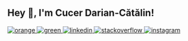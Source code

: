 ## Hey 👋, I'm Cucer Darian-Cătălin!  

<a href="https://leetcode.com/cucerdariancatalin" target="_blank">
<img src=https://img.shields.io/badge/leetcode-%23F28032.svg?&style=for-the-badge&logo=leetcode&logoColor=white alt=orange style="margin-bottom: 5px;" />
</a>
<a href="https://www.hackerrank.com/dariancucer" target="_blank">
<img src=https://img.shields.io/badge/hackerrank-%231E77B5.svg?&style=for-the-badge&logo=hackerrank&logoColor=white alt=green style="margin-bottom: 5px;" />
</a>
<a href="https://linkedin.com/in/cucerdariancatalin" target="_blank">
<img src=https://img.shields.io/badge/linkedin-%231E77B5.svg?&style=for-the-badge&logo=linkedin&logoColor=white alt=linkedin style="margin-bottom: 5px;" />
</a>
<a href="https://stackoverflow.com/users/https://stackoverflow.com/users/16528677/darian-cătălin-cucer" target="_blank">
<img src=https://img.shields.io/badge/stackoverflow-%23F28032.svg?&style=for-the-badge&logo=stackoverflow&logoColor=white alt=stackoverflow style="margin-bottom: 5px;" />
<a href="https://instagram.com/cucerdariancatalin" target="_blank">
<img src=https://img.shields.io/badge/instagram-%23000000.svg?&style=for-the-badge&logo=instagram&logoColor=white alt=instagram style="margin-bottom: 5px;" />
</a>
